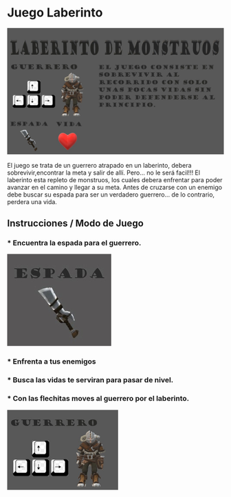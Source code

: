 # Juego Laberinto

![MenuJuegoLaberinto](https://github.com/obj1-unahur-2022s1/consola-de-juegos-raspando-aprobados/blob/master/laberintoGuerrero.jpeg)

El juego se trata de un guerrero atrapado en un laberinto, debera sobrevivir,encontrar la meta y salir de allí. Pero... no le será facil!!! El laberinto esta repleto de monstruos, los cuales debera enfrentar para poder avanzar en el camino y llegar a su meta. 
Antes de cruzarse con un enemigo debe buscar su espada para ser un verdadero guerrero... de lo contrario, perdera una vida.

## Instrucciones / Modo de Juego

### * Encuentra la espada para el guerrero.
![SPADA](https://github.com/obj1-unahur-2022s1/consola-de-juegos-raspando-aprobados/blob/master/ESPADA.jpeg?raw=true)
### * Enfrenta a tus enemigos 
### * Busca las vidas te serviran para pasar de nivel.

### * Con las flechitas moves al guerrero por el laberinto.
![MoverAGuerrero](https://github.com/obj1-unahur-2022s1/consola-de-juegos-raspando-aprobados/blob/master/MoverAGuerrero.png)

